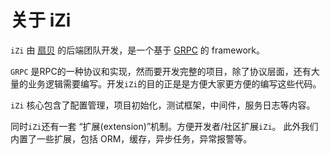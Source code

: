 # 关于 iZi

`iZi` 由 [扇贝](https://www.shanbay.com) 的后端团队开发，是一个基于 [GRPC](https://grpc.io/) 的 framework。

`GRPC` 是RPC的一种协议和实现，然而要开发完整的项目，除了协议层面，还有大量的业务逻辑需要编写。开发`iZi`的目的正是是方便大家更方便的编写这些代码。

`iZi` 核心包含了配置管理，项目初始化，测试框架，中间件，服务日志等内容。

同时`iZi`还有一套 “扩展(extension)”机制。方便开发者/社区扩展`iZi`。 此外我们内置了一些扩展，包括 ORM，缓存，异步任务，异常报警等。
